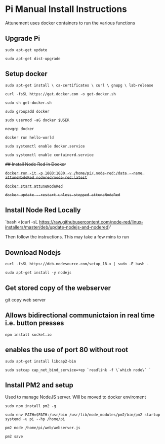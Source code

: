 # Pi Manual Install Instructions
Attunement uses docker containers to run the various functions

## Upgrade Pi
`sudo apt-get update`

`sudo apt-get dist-upgrade`

## Setup docker
`sudo apt-get install \
    ca-certificates \
    curl \
    gnupg \
    lsb-release`
    
`curl -fsSL https://get.docker.com -o get-docker.sh`

`sudo sh get-docker.sh`

`sudo groupadd docker`

`sudo usermod -aG docker $USER`

`newgrp docker`

`docker run hello-world`

`sudo systemctl enable docker.service`

`sudo systemctl enable containerd.service`


~~## Install Node Red In Docker~~

~~`docker run -it -p 1880:1880 -v /home/pi/.node-red:/data --name attuneNodeRed nodered/node-red:latest`~~

~~`docker start attuneNodeRed`~~

~~`docker update --restart unless-stopped attuneNodeRed`~~

## Install Node Red Locally

`bash <(curl -sL https://raw.githubusercontent.com/node-red/linux-installers/master/deb/update-nodejs-and-nodered)'

Then follow the instructions. This may take a few mins to run


## Download Nodejs
`curl -fsSL https://deb.nodesource.com/setup_18.x | sudo -E bash -`

`sudo apt-get install -y nodejs`


## Get stored copy of the webserver
git copy web server

## Allows bidirectional communictaion in real time i.e. button presses
`npm install socket.io`


## enables the use of port 80 without root
`sudo apt-get install libcap2-bin`

``sudo setcap cap_net_bind_service=+ep `readlink -f \`which node\` ` ``


## Install PM2 and setup
Used to manage NodeJS server. Will be moved to docker enviroment

`sudo npm install pm2 -g`

`sudo env PATH=$PATH:/usr/bin /usr/lib/node_modules/pm2/bin/pm2 startup systemd -u pi --hp /home/pi`

`pm2 node /home/pi/web/webserver.js`

`pm2 save`

